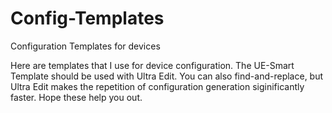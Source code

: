 # Config-Templates
Configuration Templates for devices

Here are templates that I use for device configuration. The UE-Smart Template should be used with Ultra Edit. You can also find-and-replace, but Ultra Edit makes the repetition of configuration generation siginificantly faster. Hope these help you out.
